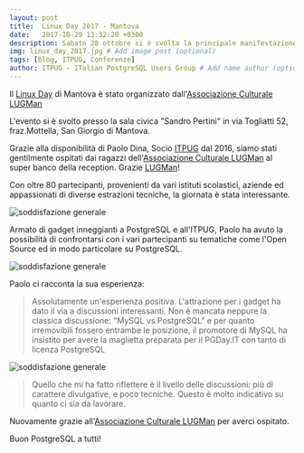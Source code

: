 ```yaml
---
layout: post
title:  Linux Day 2017 - Mantova
date:   2017-10-29 13:32:20 +0300
description: Sabato 28 ottobre si è svolta la principale manifestazione italiana dedicata a Linux # Add post description (optional)
img: linux_day_2017.jpg # Add image post (optional)
tags: [Blog, ITPUG, Conferenze]
author: ITPUG - ITalian PostgreSQL Users Group # Add name author (optional)
---
```

Il [Linux Day](http://www.linuxday.it/) di Mantova è stato organizzato dall'[Associazione Culturale LUGMan](http://lugman.org/index.php/Pagina_principale)

L'evento si è svolto presso la sala civica "Sandro Pertini" in via Togliatti 52, fraz.Mottella, San Giorgio di Mantova.

Grazie alla disponibilità di Paolo Dina, Socio [ITPUG](http://www.itpug.org/index.it.html) dal 2016, siamo stati gentilmente ospitati dai ragazzi dell'[Associazione Culturale LUGMan](http://lugman.org/index.php/Pagina_principale) al super banco della reception. Grazie [LUGMan](http://lugman.org/index.php/Pagina_principale)!

Con oltre 80 partecipanti, provenienti da vari istituti scolastici, aziende ed appassionati di diverse estrazioni tecniche, la giornata è stata interessante.

![soddisfazione generale]({{site.baseurl}}/assets/img/linux_day_2017_2.jpg)

Armato di gadget inneggianti a PostgreSQL e all'ITPUG, Paolo ha avuto la possibilità di confrontarsi con i vari partecipanti su tematiche come l'Open Source ed in modo particolare su PostgreSQL.

![soddisfazione generale]({{site.baseurl}}/assets/img/Paolo_Dina_linux_day.jpg)

Paolo ci racconta la sua esperienza:

> Assolutamente un'esperienza positiva. L'attrazione per i gadget ha dato il via a discussioni interessanti.
Non è mancata neppure la classica discussione: "MySQL vs PostgreSQL" e per quanto irremovibili fossero entrambe le posizione, il promotore di MySQL ha insistito per avere la maglietta preparata per il PGDay.IT con tanto di licenza PostgreSQL

![soddisfazione generale]({{site.baseurl}}/assets/img/tshirt.jpg)

> Quello che mi ha fatto riflettere è il livello delle discussioni: più di carattere divulgative, e poco tecniche. Questo è molto indicativo su quanto ci sia da lavorare.

Nuovamente grazie all'[Associazione Culturale LUGMan](http://lugman.org/index.php/Pagina_principale) per averci ospitato.

Buon PostgreSQL a tutti!
